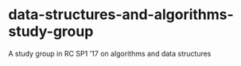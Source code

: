 # data-structures-and-algorithms-study-group
A study group in RC SP1 '17 on algorithms and data structures
